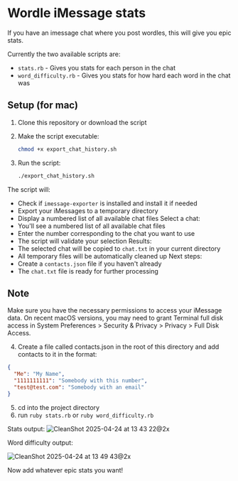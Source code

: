 # Wordle iMessage stats

If you have an imessage chat where you post wordles, this will give you epic stats.

Currently the two available scripts are:
- `stats.rb` - Gives you stats for each person in the chat
- `word_difficulty.rb` - Gives you stats for how hard each word in the chat was

## Setup (for mac)

1. Clone this repository or download the script
2. Make the script executable:
   ```bash
   chmod +x export_chat_history.sh
   ```

3. Run the script:
   ```bash
   ./export_chat_history.sh
   ```
The script will:
   - Check if `imessage-exporter` is installed and install it if needed
   - Export your iMessages to a temporary directory
   - Display a numbered list of all available chat files
Select a chat:
   - You'll see a numbered list of all available chat files
   - Enter the number corresponding to the chat you want to use
   - The script will validate your selection
Results:
   - The selected chat will be copied to `chat.txt` in your current directory
   - All temporary files will be automatically cleaned up
Next steps:
   - Create a `contacts.json` file if you haven't already
   - The `chat.txt` file is ready for further processing

## Note

Make sure you have the necessary permissions to access your iMessage data. On recent macOS versions, you may need to grant Terminal full disk access in System Preferences > Security & Privacy > Privacy > Full Disk Access.

4. Create a file called contacts.json in the root of this directory and add contacts to it in the format:
```json
{
  "Me": "My Name",
  "1111111111": "Somebody with this number",
  "test@test.com": "Somebody with an email"
}
```

5. cd into the project directory
6. run `ruby stats.rb` or `ruby word_difficulty.rb`

Stats output: 
![CleanShot 2025-04-24 at 13 43 22@2x](https://github.com/user-attachments/assets/8249a5ed-4dbd-4715-8099-fbc2ea4f3de8)


Word difficulty output: 

![CleanShot 2025-04-24 at 13 49 43@2x](https://github.com/user-attachments/assets/c6cfc0e7-f46f-482f-a609-8603fae8f142)


Now add whatever epic stats you want!
